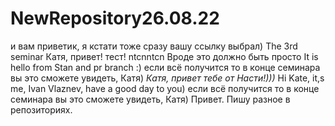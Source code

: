 # NewRepository26.08.22
и вам приветик, я кстати тоже сразу вашу ссылку выбрал)
The 3rd seminar
Катя, привет! тест!
ntcnntcn
Вроде это должно быть просто
It is hello from Stan and pr branch :)
если всё получится то в конце семинара вы это сможете увидеть, Катя)
*Катя, привет тебе от Насти!)))*
Hi Kate, it,s me, Ivan Vlaznev, have a good day to you)
если всё получится то в конце семинара вы это сможете увидеть, Катя)
Привет. Пишу разное в репозиториях.